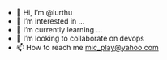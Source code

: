 - 👋 Hi, I’m @lurthu
- 👀 I’m interested in ...
- 🌱 I’m currently learning ...
- 💞️ I’m looking to collaborate on devops
- 📫 How to reach me mic_play@yahoo.com

<!---
lurthu/lurthu is a ✨ special ✨ repository because its `README.md` (this file) appears on your GitHub profile.
You can click the Preview link to take a look at your changes.
--->
